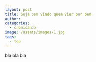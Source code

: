 ```yaml
---
layout: post
title: Seja bem vindo quem vier por bem
author:
categories:
  - cronicando
image: /assets/images/1.jpg
tags:
  - top
---
```

bla bla bla
